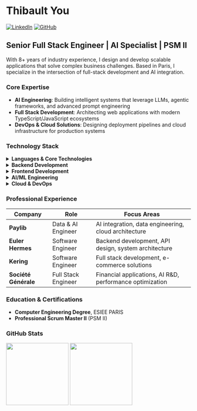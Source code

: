 # Thibault You

<div align="left">
  <a href="https://www.linkedin.com/in/thibault-you"><img src="https://img.shields.io/badge/-LinkedIn-0077B5?style=flat-square&logo=linkedin&logoColor=white" alt="LinkedIn" /></a>
  <a href="https://github.com/thibaultyou"><img src="https://img.shields.io/badge/-GitHub-181717?style=flat-square&logo=github&logoColor=white" alt="GitHub" /></a>
</div>

## Senior Full Stack Engineer | AI Specialist | PSM II

With 8+ years of industry experience, I design and develop scalable applications that solve complex business challenges. Based in Paris, I specialize in the intersection of full-stack development and AI integration.

### Core Expertise

- **AI Engineering**: Building intelligent systems that leverage LLMs, agentic frameworks, and advanced prompt engineering
- **Full Stack Development**: Architecting web applications with modern TypeScript/JavaScript ecosystems
- **DevOps & Cloud Solutions**: Designing deployment pipelines and cloud infrastructure for production systems

### Technology Stack

<details>
<summary><b>Languages & Core Technologies</b></summary>
<br>

- **Primary:** TypeScript
- **Secondary:** Kotlin, JavaScript, Java, Python

</details>

<details>
<summary><b>Backend Development</b></summary>
<br>

- **Frameworks:** NestJS, Express, Spring Boot
- **Databases:** PostgreSQL, MongoDB
- **API Design:** GraphQL, RESTful APIs
- **Architecture:** Microservices, Event-driven Systems
- **Security:** Authentication, Authorization, Data Protection

</details>

<details>
<summary><b>Frontend Development</b></summary>
<br>

- **Framework:** React
- **State Management:** Context API, Custom Hooks
- **UI Development:** Component Architecture, Responsive Design
- **Performance:** Code Splitting, Memoization, Bundle Optimization

</details>

<details>
<summary><b>AI/ML Engineering</b></summary>
<br>

- **Platforms:** OpenAI, Anthropic
- **Frameworks:** LangChain
- **Specialties:** Agentic Systems, Prompt Engineering, AI Integration

</details>

<details>
<summary><b>Cloud & DevOps</b></summary>
<br>

- **Cloud Providers:** AWS
- **Containerization & Orchestration:** Kubernetes, Docker
- **CI/CD & Infrastructure:** GitLab CI, Helm, Terraform

</details>

### Professional Experience

| Company | Role | Focus Areas |
|---------|------|-------------|
| **Paylib** | Data & AI Engineer | AI integration, data engineering, cloud architecture |
| **Euler Hermes** | Software Engineer | Backend development, API design, system architecture |
| **Kering** | Software Engineer | Full stack development, e-commerce solutions |
| **Société Générale** | Full Stack Engineer | Financial applications, AI R&D, performance optimization |

### Education & Certifications

- **Computer Engineering Degree**, ESIEE PARIS
- **Professional Scrum Master II** (PSM II)

### GitHub Stats

<div>
  <img height="170em" src="https://github-readme-stats.vercel.app/api?username=thibaultyou&show_icons=true&theme=github_dark&include_all_commits=true&count_private=true&hide_border=true"/>
  <img height="170em" src="https://github-readme-stats.vercel.app/api/top-langs/?username=thibaultyou&layout=compact&langs_count=6&theme=github_dark&hide_border=true"/>
</div>
